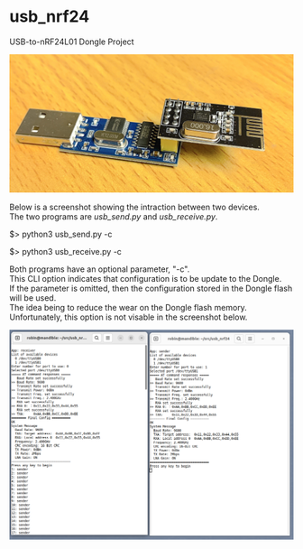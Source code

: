 # usb_nrf24
USB-to-nRF24L01 Dongle Project


![here](https://github.com/foldedtoad/usb_nrf24/blob/master/images/usbserial2nrf24.jpg)

Below is a screenshot showing the intraction between two devices.  
The two programs are *usb_send.py* and *usb_receive.py*.    

  $> python3 usb_send.py -c

  $> python3 usb_receive.py -c
  
Both programs have an optional parameter, "-c".   
This CLI option indicates that configuration is to be update to the Dongle.  
If the parameter is omitted, then the configuration stored in 
the Dongle flash will be used.   
The idea being to reduce the wear on the Dongle flash memory.  
Unfortunately, this option is not visable in the screenshot below.


![here](https://github.com/foldedtoad/usb_nrf24/blob/master/images/send_receive.png)
